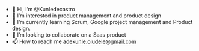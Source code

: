- 👋 Hi, I’m @Kunledecastro
- 👀 I’m interested in product management and product design
- 🌱 I’m currently learning Scrum, Google project management and Product design.
- 💞️ I’m looking to collaborate on a Saas product
- 📫 How to reach me adekunle.oludele@gmail.com

<!---
Kunledecastro/Kunledecastro is a ✨ special ✨ repository because its `README.md` (this file) appears on your GitHub profile.
You can click the Preview link to take a look at your changes.
--->
